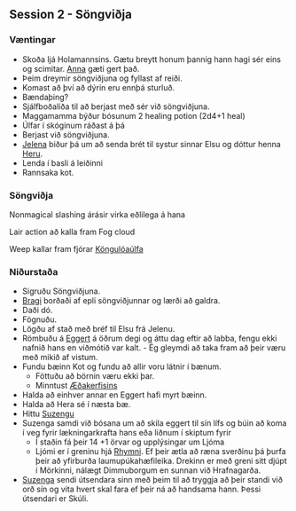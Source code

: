 ## Session 2 - Söngviðja

### Væntingar
- Skoða ljá Holamannsins. Gætu breytt honum þannig hann hagi sér eins og 
  scimitar. [Anna](/npcs/anna.md) gæti gert það.  
- Þeim dreymir söngviðjuna og fyllast af reiði.
- Komast að því að dýrin eru ennþá sturluð.
- Bændaþing?
- Sjálfboðaliða til að berjast með sér við söngviðjuna.
- Maggamamma býður bósunum 2 healing potion (2d4+1 heal)
- Úlfar í skóginum ráðast á þá
- Berjast við söngviðjuna.
- [Jelena](/npcs/jelena.md) biður þá um að senda brét til systur sinnar Elsu og
  dóttur henna [Heru](/npcs/hera.md).
- Lenda í basli á leiðinni 
- Rannsaka kot.

### Söngviðja
Nonmagical slashing árásir virka eðlilega á hana

Lair action að kalla fram Fog cloud

Weep kallar fram fjórar [Köngulóaúlfa](
https://www.dndbeyond.com/monsters/fiendish-giant-spider)

### Niðurstaða
- Sigruðu Söngviðjuna.
- [Bragi](/players/bosarnir/bragi.md) borðaði af epli söngviðjunnar og lærði að
  galdra.
- Daði dó.
- Fögnuðu.
- Lögðu af stað með bréf til Elsu frá Jelenu.
- Römbuðu á [Eggert](/npcs/eggert.md) á öðrum degi og áttu dag eftir að labba, 
  fengu ekki nafnið hans en viðmótið var kalt. - Ég gleymdi að taka fram að þeir
  væru með mikið af vistum.
- Fundu bæinn Kot og fundu að allir voru látnir í bænum.
  - Föttuðu að börnin væru ekki þar.
  - Minntust [Æðakerfisins](/factions/aedakerfid.md)
- Halda að einhver annar en Eggert hafi myrt bæinn.
- Halda að Hera sé í næsta bæ.
- Hittu [Suzengu](/npcs/suzenga.md) 
- Suzenga samdi við bósana um að skila eggert til sín lífs og búin að koma í 
  veg fyrir lækningarkrafta hans eða liðnum í skiptum fyrir 
  - Í staðin fá þeir 14 +1 örvar og upplýsingar um Ljóma
  - Ljómi er í greninu hjá [Rhymni](/npcs/rhymnir.md). Ef þeir ætla að ræna 
sverðinu þá þurfa þeir að yfirburða laumupúkahæfileika. Drekinn er með greni 
sitt djúpt í Mörkinni, nálægt Dimmuborgum en sunnan við Hrafnagarða.
- [Suzenga](/npcs/suzenga.md) sendi útsendara sinn með þeim til að tryggja að 
þeir standi við orð sín og vita hvert skal fara ef þeir ná að handsama hann.
  Þessi útsendari er Skúli.
